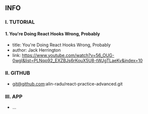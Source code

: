 ## INFO

### I. TUTORIAL

#### 1. You're Doing React Hooks Wrong, Probably

- title: You're Doing React Hooks Wrong, Probably
- author: Jack Herrington
- link: https://www.youtube.com/watch?v=56_OUG-0wgI&list=PLNqp92_EXZBJs6rKouX5U8-tWJgTLaeKv&index=10

### II. GITHUB

- git@github.com:alin-radu/react-practice-advanced.git

### III. APP

- ...
